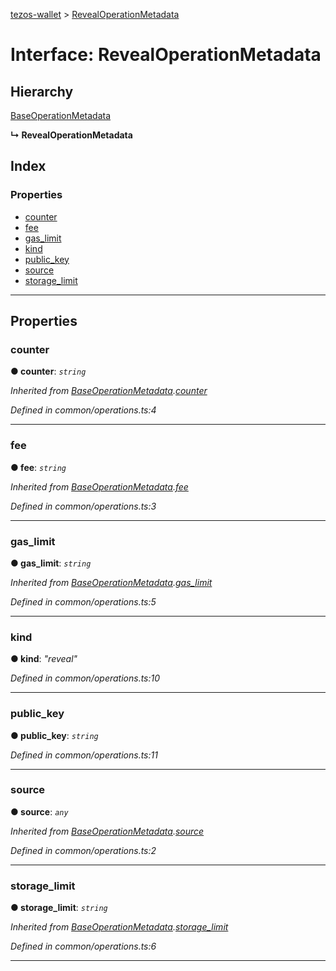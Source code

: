 [tezos-wallet](../README.md) > [RevealOperationMetadata](../interfaces/revealoperationmetadata.md)

# Interface: RevealOperationMetadata

## Hierarchy

 [BaseOperationMetadata](baseoperationmetadata.md)

**↳ RevealOperationMetadata**

## Index

### Properties

* [counter](revealoperationmetadata.md#counter)
* [fee](revealoperationmetadata.md#fee)
* [gas_limit](revealoperationmetadata.md#gas_limit)
* [kind](revealoperationmetadata.md#kind)
* [public_key](revealoperationmetadata.md#public_key)
* [source](revealoperationmetadata.md#source)
* [storage_limit](revealoperationmetadata.md#storage_limit)

---

## Properties

<a id="counter"></a>

###  counter

**● counter**: *`string`*

*Inherited from [BaseOperationMetadata](baseoperationmetadata.md).[counter](baseoperationmetadata.md#counter)*

*Defined in common/operations.ts:4*

___
<a id="fee"></a>

###  fee

**● fee**: *`string`*

*Inherited from [BaseOperationMetadata](baseoperationmetadata.md).[fee](baseoperationmetadata.md#fee)*

*Defined in common/operations.ts:3*

___
<a id="gas_limit"></a>

###  gas_limit

**● gas_limit**: *`string`*

*Inherited from [BaseOperationMetadata](baseoperationmetadata.md).[gas_limit](baseoperationmetadata.md#gas_limit)*

*Defined in common/operations.ts:5*

___
<a id="kind"></a>

###  kind

**● kind**: *"reveal"*

*Defined in common/operations.ts:10*

___
<a id="public_key"></a>

###  public_key

**● public_key**: *`string`*

*Defined in common/operations.ts:11*

___
<a id="source"></a>

###  source

**● source**: *`any`*

*Inherited from [BaseOperationMetadata](baseoperationmetadata.md).[source](baseoperationmetadata.md#source)*

*Defined in common/operations.ts:2*

___
<a id="storage_limit"></a>

###  storage_limit

**● storage_limit**: *`string`*

*Inherited from [BaseOperationMetadata](baseoperationmetadata.md).[storage_limit](baseoperationmetadata.md#storage_limit)*

*Defined in common/operations.ts:6*

___

